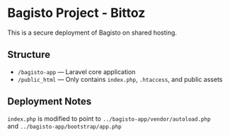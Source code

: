 # Bagisto Project - Bittoz

This is a secure deployment of Bagisto on shared hosting.

## Structure

- `/bagisto-app` — Laravel core application
- `/public_html` — Only contains `index.php`, `.htaccess`, and public assets

## Deployment Notes

`index.php` is modified to point to `../bagisto-app/vendor/autoload.php`  
and `../bagisto-app/bootstrap/app.php`

